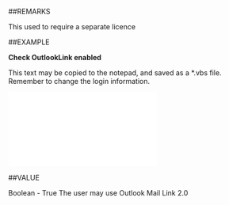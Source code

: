 
##REMARKS


This used to require a separate licence



##EXAMPLE

**Check OutlookLink enabled**

This text may be copied to the notepad, and saved as a *.vbs file. Remember to change the login information.

![](..\..\Examples\vbs\SOAssociate.IsOutlookLinkEnabled.vbs.txt)


##VALUE

Boolean - True The user may use Outlook Mail Link 2.0

